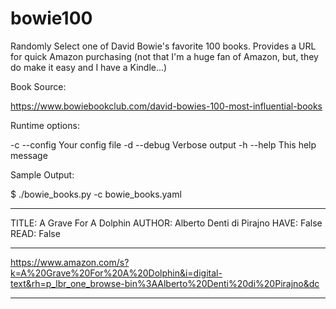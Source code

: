 # bowie100
Randomly Select one of David Bowie's favorite 100 books.  Provides a URL for quick Amazon purchasing (not that I'm a huge fan of Amazon, but, they do make it easy and I have a Kindle...)


Book Source:

https://www.bowiebookclub.com/david-bowies-100-most-influential-books



Runtime options:

-c --config     Your config file
-d --debug      Verbose output
-h --help       This help message


Sample Output:

$ ./bowie_books.py -c bowie_books.yaml

------------------

TITLE: A Grave For A Dolphin
AUTHOR: Alberto Denti di Pirajno
HAVE: False
READ: False

------------------

https://www.amazon.com/s?k=A%20Grave%20For%20A%20Dolphin&i=digital-text&rh=p_lbr_one_browse-bin%3AAlberto%20Denti%20di%20Pirajno&dc

------------------

